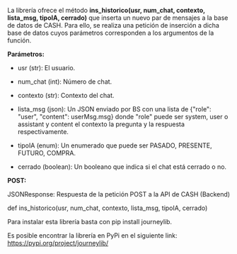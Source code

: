 La librería ofrece el método **ins_historico(usr, num_chat, contexto, lista_msg, tipoIA, cerrado)** que inserta un nuevo par de mensajes a la base de datos de CASH. Para ello, se realiza una
petición de inserción a dicha base de datos cuyos parámetros corresponden a los
argumentos de la función.

**Parámetros:**
    

- usr (str): El usuario.

- num_chat (int): Número de chat.

- contexto (str): Contexto del chat.

- lista_msg (json): Un JSON enviado por BS con una lista de {"role": "user", "content": userMsg.msg} donde "role" puede ser system, user o assistant y content el contexto la pregunta y la respuesta respectivamente.

- tipoIA (enum): Un enumerado que puede ser PASADO, PRESENTE, FUTURO, COMPRA.

- cerrado (boolean): Un booleano que indica si el chat está cerrado o no.

**POST:**

JSONResponse: Respuesta de la petición POST a la API de CASH (Backend)

def ins_historico(usr, num_chat, contexto, lista_msg, tipoIA, cerrado)


Para instalar esta librería basta con pip install journeylib.

Es posible encontrar la librería en PyPi en el siguiente link: https://pypi.org/project/journeylib/